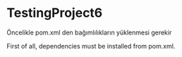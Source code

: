 # TestingProject6

Öncelikle pom.xml den bağımlılıkların yüklenmesi gerekir


First of all, dependencies must be installed from pom.xml.
